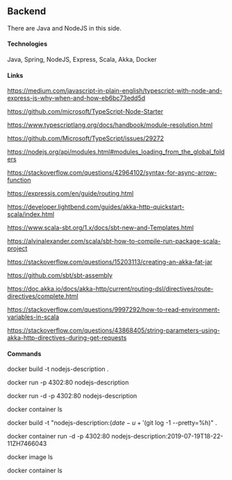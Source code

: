 ## Backend

There are Java and NodeJS in this side.


#### Technologies

Java, Spring, NodeJS, Express, Scala, Akka, Docker


#### Links

https://medium.com/javascript-in-plain-english/typescript-with-node-and-express-js-why-when-and-how-eb6bc73edd5d

https://github.com/microsoft/TypeScript-Node-Starter

https://www.typescriptlang.org/docs/handbook/module-resolution.html

https://github.com/Microsoft/TypeScript/issues/29272

https://nodejs.org/api/modules.html#modules_loading_from_the_global_folders

https://stackoverflow.com/questions/42964102/syntax-for-async-arrow-function

https://expressjs.com/en/guide/routing.html


https://developer.lightbend.com/guides/akka-http-quickstart-scala/index.html

https://www.scala-sbt.org/1.x/docs/sbt-new-and-Templates.html

https://alvinalexander.com/scala/sbt-how-to-compile-run-package-scala-project

https://stackoverflow.com/questions/15203113/creating-an-akka-fat-jar

https://github.com/sbt/sbt-assembly

https://doc.akka.io/docs/akka-http/current/routing-dsl/directives/route-directives/complete.html

https://stackoverflow.com/questions/9997292/how-to-read-environment-variables-in-scala

https://stackoverflow.com/questions/43868405/string-parameters-using-akka-http-directives-during-get-requests


#### Commands

docker build -t nodejs-description .

docker run -p 4302:80 nodejs-description

docker run -d -p 4302:80 nodejs-description

docker container ls

docker build -t "nodejs-description:$(date -u +'%Y-%m-%dT%H-%M-%SZ')H$(git log -1 --pretty=%h)" .

docker container run -d -p 4302:80 nodejs-description:2019-07-19T18-22-11ZH7466043

docker image ls

docker container ls
